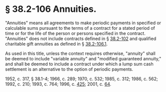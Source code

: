 # § 38.2-106 Annuities.

<p>"Annuities" means all agreements to make periodic payments in specified or calculable sums pursuant to the terms of a contract for a stated period of time or for the life of the person or persons specified in the contract. "Annuities" does not include contracts defined in § <a href='http://law.lis.virginia.gov/vacode/38.2-102/'>38.2-102</a> and qualified charitable gift annuities as defined in § <a href='http://law.lis.virginia.gov/vacode/38.2-106.1/'>38.2-106.1</a>.</p><p>As used in this title, unless the context requires otherwise, "annuity" shall be deemed to include "variable annuity" and "modified guaranteed annuity," and shall be deemed to include a contract under which a lump sum cash settlement is an alternative to the option of periodic payments.</p><p>1952, c. 317, § 38.1-4; 1966, c. 289; 1970, c. 532; 1985, c. 312; 1986, c. 562; 1992, c. 210; 1993, c. 764; 1996, c. <a href='http://lis.virginia.gov/cgi-bin/legp604.exe?961+ful+CHAP0425'>425</a>; 2001, c. <a href='http://lis.virginia.gov/cgi-bin/legp604.exe?011+ful+CHAP0064'>64</a>.</p>
